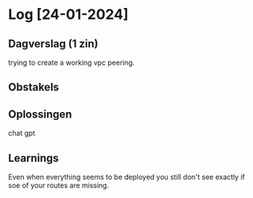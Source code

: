 # Log [24-01-2024]

## Dagverslag (1 zin)
trying to create a working vpc peering.

## Obstakels

## Oplossingen
chat gpt

## Learnings
Even when everything seems to be deployed you still don't see exactly if soe of your routes are missing.